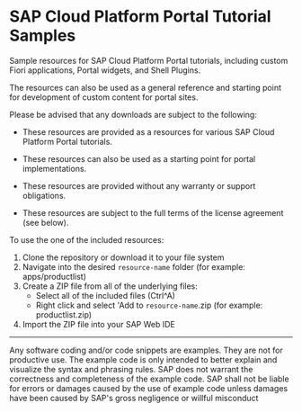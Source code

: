 # SAP Cloud Platform Portal Tutorial Samples

Sample resources for SAP Cloud Platform Portal tutorials, including custom Fiori applications, Portal widgets, and Shell Plugins.

The resources can also be used as a general reference and starting point for development of custom content for portal sites.

Please be advised that any downloads are subject to the following:

* These resources are provided as a resources for various SAP Cloud Platform Portal tutorials. 

* These resources can also be used as a starting point for portal implementations.

* These resources are provided without any warranty or support obligations.

* These resources are subject to the full terms of the license agreement (see below).

To use the one of the included resources:
1. Clone the repository or download it to your file system
2. Navigate into the desired `resource-name` folder (for example: apps/productlist)
3. Create a ZIP file from all of the underlying files:
	* Select all of the included files (Ctrl^A)
	* Right click and select 'Add to `resource-name`.zip (for example: productlist.zip)
4. Import the ZIP file into your SAP Web IDE 


***
Any software coding and/or code snippets are examples. They are not for productive use. The example code is only intended to better explain and visualize the syntax and phrasing rules. SAP does not warrant the correctness and completeness of the example code. SAP shall not be liable for errors or damages caused by the use of example code unless damages have been caused by SAP's gross negligence or willful misconduct
